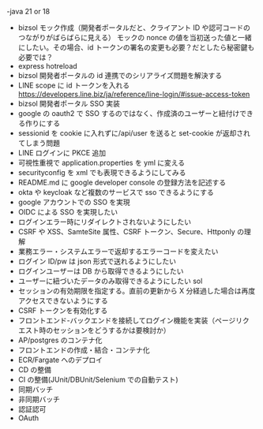 -java 21 or 18

- bizsol モック作成（開発者ポータルだと、クライアント ID や認可コードのつながりがばらばらに見える）
  モックの nonce の値を当初送った値と一緒にしたい。その場合、id トークンの署名の変更も必要？だとしたら秘密鍵も必要では？
- express hotreload
- bizsol 開発者ポータルの id 連携でのシリアライズ問題を解決する
- LINE scope に id トークンを入れる
  https://developers.line.biz/ja/reference/line-login/#issue-access-token
- bizsol 開発者ポータル SSO 実装
- google の oauth2 で SSO するのではなく、作成済のユーザーと紐付けできる作りにする
- sessionid を cookie に入れずに/api/user を送ると set-cookie が返却されてしまう問題
- LINE ログインに PKCE 追加
- 可視性重視で application.properties を yml に変える
- securityconfig を xml でも表現できるようにしてみる
- README.md に google developer console の登録方法を記述する
- okta や keycloak など複数のサービスで sso できるようにする
- google アカウントでの SSO を実現
- OIDC による SSO を実現したい
- ログインエラー時にリダイレクトされないようにしたい
- CSRF や XSS、SamteSite 属性、CSRF トークン、Secure、Httponly の理解
- 業務エラー・システムエラーで返却するエラーコードを変えたい
- ログイン ID/pw は json 形式で送れるようにしたい
- ログインユーザーは DB から取得できるようにしたい
- ユーザーに紐づいたデータのみ取得できるようにしたい sol
- セッションの有効期限を指定する。直前の更新から X 分経過した場合は再度アクセスできないようにする
- CSRF トークンを有効化する
- フロントエンド-バックエンドを接続してログイン機能を実装（ページリクエスト時のセッションをどうするかは要検討か）
- AP/postgres のコンテナ化
- フロントエンドの作成・結合・コンテナ化
- ECR/Fargate へのデプロイ
- CD の整備
- CI の整備(JUnit/DBUnit/Selenium での自動テスト)
- 同期バッチ
- 非同期バッチ
- 認証認可
- OAuth
